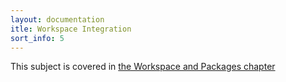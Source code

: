 ```yaml
---
layout: documentation
itle: Workspace Integration
sort_info: 5
---
```


This subject is covered in
[the Workspace and Packages chapter](../workspace/add_packages.html)